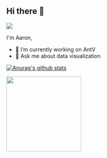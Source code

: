## Hi there 👋

<!--
**Aarebecca/Aarebecca** is a ✨ _special_ ✨ repository because its `README.md` (this file) appears on your GitHub profile.

Here are some ideas to get you started:

- 🔭 I’m currently working on ...
- 🌱 I’m currently learning ...
- 👯 I’m looking to collaborate on ...
- 🤔 I’m looking for help with ...
- 💬 Ask me about ...
- 📫 How to reach me: ...
- 😄 Pronouns: ...
- ⚡ Fun fact: ...
-->

[![](https://img.shields.io/endpoint?url=https://awards.antv.vision/aarebecca-g6-maintainer.json)](https://github.com/antvis/g6)

I'm Aaron,

- 🔭 I’m currently working on AntV
- 💬 Ask me about data visualization

 [![Anurag's github stats](https://github-readme-stats.vercel.app/api?username=aarebecca&theme=dracula&hide=commits)](https://github.com/anuraghazra/github-readme-stats)

<img src="https://bubkoo-server.vercel.app/365dots" height="196"/>
